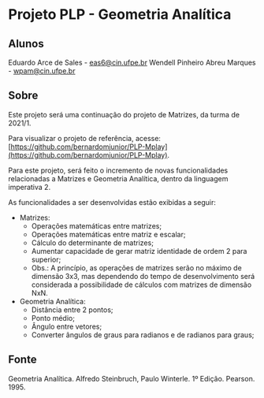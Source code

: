 # Projeto PLP - Geometria Analítica

## Alunos

Eduardo Arce de Sales - eas6@cin.ufpe.br
Wendell Pinheiro Abreu Marques - wpam@cin.ufpe.br

## Sobre

Este projeto será uma continuação do projeto de Matrizes, da turma de 2021/1.

Para visualizar o projeto de referência, acesse: [https://github.com/bernardomjunior/PLP-Mplay](https://github.com/bernardomjunior/PLP-Mplay).

Para este projeto, será feito o incremento de novas funcionalidades relacionadas a Matrizes e Geometria Analítica, dentro da linguagem imperativa 2.

As funcionalidades a ser desenvolvidas estão exibidas a seguir:
* Matrizes:
    - Operações matemáticas entre matrizes;
    - Operações matemáticas entre matriz e escalar;
    - Cálculo do determinante de matrizes;
    - Aumentar capacidade de gerar matriz identidade de ordem 2 para superior;
    - Obs.: A princípio, as operações de matrizes serão no máximo de dimensão 3x3, mas dependendo do tempo de desenvolvimento será considerada a possibilidade de cálculos com matrizes de dimensão NxN. 
* Geometria Analítica:
    - Distância entre 2 pontos;
    - Ponto médio;
    - Ângulo entre vetores;
    - Converter ângulos de graus para radianos e de radianos para graus;

## Fonte

Geometria Analítica. Alfredo Steinbruch, Paulo Winterle. 1º Edição. Pearson. 1995.

